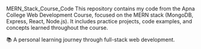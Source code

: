 MERN_Stack_Course_Code
This repository contains my code from the Apna College Web Development Course, focused on the MERN stack (MongoDB, Express, React, Node.js). It includes practice projects, code examples, and concepts learned throughout the course.

📚 A personal learning journey through full-stack web development.

